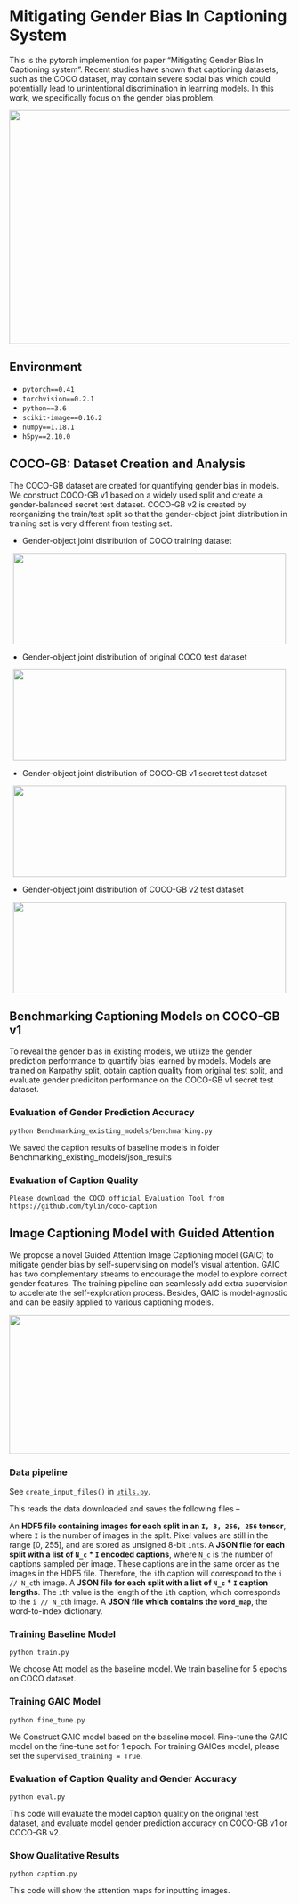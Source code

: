 # Mitigating Gender Bias In Captioning System

This is the pytorch implemention for paper “Mitigating Gender Bias In Captioning system”. Recent studies have shown that captioning datasets,
such as the COCO dataset, may contain severe social bias which could potentially lead to unintentional discrimination in learning models. 
In this work, we specifically focus on the gender bias problem. 

<p align="center">
<img src="https://github.com/CaptionGenderBias2020/Mitigating_Gender_Bias_In_Captioning_System_NIPS2020/blob/master/Figures/Examples_Figure-1.jpg" img width="750" height="420" />
</p>

## Environment
- `pytorch==0.41`
- `torchvision==0.2.1`
- `python==3.6`
- `scikit-image==0.16.2`
- `numpy==1.18.1`
- `h5py==2.10.0`

## COCO-GB: Dataset Creation and Analysis
The COCO-GB dataset are created for quantifying gender bias in models. We construct COCO-GB
v1 based on a widely used split and create a gender-balanced secret test dataset. COCO-GB v2 is
created by reorganizing the train/test split so that the gender-object joint distribution in training set is
very different from testing set. 

- Gender-object joint distribution of COCO training dataset
<p align="center">
<img src="https://github.com/CaptionGenderBias2020/Mitigating_Gender_Bias_In_Captioning_System_NIPS2020/blob/master/Figures/training_distribution.png" img width="490" height="164" />
</p>

- Gender-object joint distribution of original COCO test dataset
<p align="center">
<img src="https://github.com/CaptionGenderBias2020/Mitigating_Gender_Bias_In_Captioning_System_NIPS2020/blob/master/Figures/ori_test_distribution.png" img width="490" height="164" />
</p>

- Gender-object joint distribution of COCO-GB v1 secret test dataset
<p align="center">
<img src="https://github.com/CaptionGenderBias2020/Mitigating_Gender_Bias_In_Captioning_System_NIPS2020/blob/master/Figures/secret_test_distribution.png" img width="490" height="164" />
</p>

- Gender-object joint distribution of COCO-GB v2 test dataset
<p align="center">
<img src="https://github.com/CaptionGenderBias2020/Mitigating_Gender_Bias_In_Captioning_System_NIPS2020/blob/master/Figures/COCOv2_test_distribution.png" img width="490" height="164" />
</p>


## Benchmarking Captioning Models on COCO-GB v1
  
To reveal the gender bias in existing models, we utilize the gender prediction performance to quantify 
bias learned by models. Models are trained on Karpathy split, obtain caption quality from
 original test split, and evaluate gender prediciton performance on the COCO-GB v1 secret test dataset.

### Evaluation of Gender Prediction Accuracy
```
python Benchmarking_existing_models/benchmarking.py 
```
We saved the caption results of baseline models in folder Benchmarking_existing_models/json_results

### Evaluation of Caption Quality
```
Please download the COCO official Evaluation Tool from https://github.com/tylin/coco-caption
```
## Image Captioning Model with Guided Attention
We propose a novel Guided Attention Image Captioning model (GAIC) to mitigate gender bias 
by self-supervising on model’s visual attention. GAIC has two complementary streams to
encourage the model to explore correct gender features. The training pipeline can seamlessly add
extra supervision to accelerate the self-exploration process. Besides, GAIC is model-agnostic and
can be easily applied to various captioning models.

<p align="center">
<img src="https://github.com/CaptionGenderBias2020/Mitigating_Gender_Bias_In_Captioning_System_NIPS2020/blob/master/Figures/model_cropped-1.jpg" img width="820" height="250" />
</p>

### Data pipeline
See `create_input_files()` in [`utils.py`](https://github.com/CaptionGenderBias2020/Mitigating_Gender_Bias_In_Captioning_System_NIPS2020/blob/master/utils.py).

This reads the data downloaded and saves the following files –

An **HDF5 file containing images for each split in an `I, 3, 256, 256` tensor**, where `I` is the number of images in the split. Pixel values are still in the range [0, 255], and are stored as unsigned 8-bit `Int`s.
A **JSON file for each split with a list of `N_c` * `I` encoded captions**, where `N_c` is the number of captions sampled per image. These captions are in the same order as the images in the HDF5 file. Therefore, the `i`th caption will correspond to the `i // N_c`th image.
A **JSON file for each split with a list of `N_c` * `I` caption lengths**. The `i`th value is the length of the `i`th caption, which corresponds to the `i // N_c`th image.
A **JSON file which contains the `word_map`**, the word-to-index dictionary.

### Training Baseline Model
```
python train.py 
```
We choose Att model as the baseline model. We train baseline for 5 epochs on COCO dataset.
### Training GAIC Model
```
python fine_tune.py 
```
We Construct GAIC model based on the baseline model. Fine-tune the GAIC model on the fine-tune set for 1 epoch. For training GAICes model, please set the `supervised_training = True`.
### Evaluation of Caption Quality and Gender Accuracy
```
python eval.py
```
This code will evaluate the model caption quality on the original test dataset, and evaluate model gender prediction accuracy on COCO-GB v1 or COCO-GB v2.
### Show Qualitative Results
```
python caption.py
```
This code will show the attention maps for inputting images.
